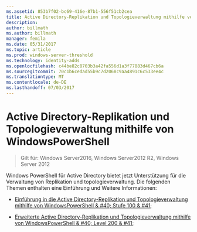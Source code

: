 ```yaml
---
ms.assetid: 853b7f02-bc69-416e-87b1-556f51cb2cea
title: Active Directory-Replikation und Topologieverwaltung mithilfe von WindowsPowerShell
description: 
author: billmath
ms.author: billmath
manager: femila
ms.date: 05/31/2017
ms.topic: article
ms.prod: windows-server-threshold
ms.technology: identity-adds
ms.openlocfilehash: c44be82c8703b3a42fa556d1a3f77883d467cb6a
ms.sourcegitcommit: 70c1b6cedad55b9c7d2068c9aa4891c6c533ee4c
ms.translationtype: MT
ms.contentlocale: de-DE
ms.lasthandoff: 07/03/2017
---
```

# <a name="active-directory-replication-and-topology-management-using-windows-powershell"></a>Active Directory-Replikation und Topologieverwaltung mithilfe von WindowsPowerShell

>Gilt für: Windows Server2016, Windows Server2012 R2, Windows Server 2012

Windows PowerShell für Active Directory bietet jetzt Unterstützung für die Verwaltung von Replikation und topologieverwaltung. Die folgenden Themen enthalten eine Einführung und Weitere Informationen:  
  
-   [Einführung in die Active Directory-Replikation und Topologieverwaltung mithilfe von WindowsPowerShell & #40; Stufe 100 & #41;](../../../ad-ds/manage/powershell/Introduction-to-Active-Directory-Replication-and-Topology-Management-Using-Windows-PowerShell--Level-100-.md)  
  
-   [Erweiterte Active Directory-Replikation und Topologieverwaltung mithilfe von WindowsPowerShell & #40; Level 200 & #41;](../../../ad-ds/manage/powershell/Advanced-Active-Directory-Replication-and-Topology-Management-Using-Windows-PowerShell--Level-200-.md)  
  


